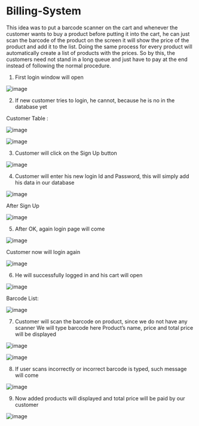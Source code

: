 # Billing-System

This idea was to put a barcode scanner on the cart and whenever the customer wants to buy a product before putting it into the cart, he can just scan the barcode of the product on the screen it will show the price of the product and add it to the list. Doing the same process for every product will automatically create a list of products with the prices. So by this, the customers need not stand in a long queue and just have to pay at the end instead of following the normal procedure.

1. First login window will open

![image](https://user-images.githubusercontent.com/82522478/115962456-248ef680-a539-11eb-84ff-b1f149e337c0.png)

2. If new customer tries to login, he cannot, because he is no in the database yet

Customer Table :

![image](https://user-images.githubusercontent.com/82522478/115962498-54d69500-a539-11eb-8a7b-ce5b656ae012.png)

![image](https://user-images.githubusercontent.com/82522478/115962502-599b4900-a539-11eb-9f87-eca3e4926498.png)

3. Customer will click on the Sign Up button

![image](https://user-images.githubusercontent.com/82522478/115962537-7b94cb80-a539-11eb-815f-e18c55d8c482.png)

4. Customer will enter his new login Id and Password,  this will simply add his data in our database

![image](https://user-images.githubusercontent.com/82522478/115962544-864f6080-a539-11eb-860d-9ef6a70fb304.png)

After Sign Up

![image](https://user-images.githubusercontent.com/82522478/115962549-8fd8c880-a539-11eb-833c-f41d92114297.png)

5. After OK, again login page will come

![image](https://user-images.githubusercontent.com/82522478/115962561-9d8e4e00-a539-11eb-952d-d8774dab667c.png)

Customer now will login again

![image](https://user-images.githubusercontent.com/82522478/115962570-ada62d80-a539-11eb-8ac4-50bdd4ddb3dc.png)

6. He will successfully  logged in and his cart will open

![image](https://user-images.githubusercontent.com/82522478/115962577-bd257680-a539-11eb-8d9a-a3dedb26dddb.png)

Barcode List:

![image](https://user-images.githubusercontent.com/82522478/115962585-c9113880-a539-11eb-9387-ffa8174b45c3.png)

7. Customer will scan the barcode on product, since we do not have any scanner
We will type barcode here
Product’s name, price and total price will be displayed

![image](https://user-images.githubusercontent.com/82522478/115962632-f3fb8c80-a539-11eb-9b41-2358a3afe4ad.png)

![image](https://user-images.githubusercontent.com/82522478/115962635-f958d700-a539-11eb-8d07-b88a7e63b7c2.png)

8. If user scans incorrectly or incorrect barcode is typed, such message will come

![image](https://user-images.githubusercontent.com/82522478/115962669-22796780-a53a-11eb-80bc-94c7a4fc8189.png)

9. Now added products will displayed and total price will be paid by our customer

![image](https://user-images.githubusercontent.com/82522478/115962687-3624ce00-a53a-11eb-8606-8a6bcbc6ae62.png)






